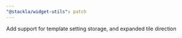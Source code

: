 ```yaml
---
"@stackla/widget-utils": patch
---
```


Add support for template setting storage, and expanded tile direction
